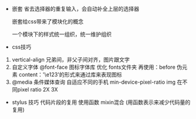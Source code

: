 - 嵌套
  省去选择器的重复输入，会自动补全上层的选择器

  嵌套给css带来了模块化的概念

  一个模块下的样式统一组织，统一维护组织

- css技巧
1. vertical-align 兄弟间，非父子间对齐，图片跟文字
2. 自定义字体 @font-face
图标字体库 优化 fonts文件夹
再使用：before 伪元素 content：'\e123'的形式来通过库来表现图标
3. @media 条件媒体查询
自适应不同的手机
min-device-pixel-ratio
img 在不同pixel ratio 2X 3X

- stylus 技巧
代码片段的复用  使用函数 mixin混合
(用函数表示来减少代码量的复用)